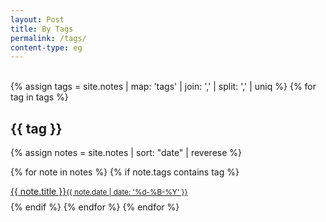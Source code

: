 ```yaml
---
layout: Post
title: By Tags
permalink: /tags/
content-type: eg
---
```


<br>
<div>
{% assign tags =  site.notes | map: 'tags' | join: ','  | split: ',' | uniq %}
{% for tag in tags %}
  <h2 id="{{ tag }}">{{ tag }}</h2>

  {% assign notes = site.notes | sort: "date" | reverese %}

  {% for note in notes %}
    {% if note.tags contains tag %}
      <li id="category-content" style="padding-bottom: 0.6em; list-style: none;"><a href="{{note.url}}">{{ note.title }}<small>{{ note.date | date: '%d-%B-%Y' }}</small></a></li>
    {% endif %}
  {% endfor %}
{% endfor %}
</div>
<br/>
<br/>